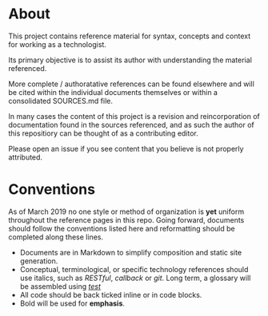 # About

This project contains reference material for syntax, concepts and context for working as a technologist.

Its primary objective is to assist its author with understanding the material referenced. 

More complete / authoratative references can be found elsewhere and will be cited within the individual documents themselves or within a consolidated SOURCES.md file.

In many cases the content of this project is a revision and reincorporation of documentation found in the sources referenced, and as such the author of this repositiory can be thought of as a contributing editor. 

Please open an issue if you see content that you believe is not properly attributed.

# Conventions

As of March 2019 no one style or method of organization is **yet** uniform throughout the reference pages in this repo. Going forward, documents should follow the conventions listed here and reformatting should be completed along these lines.

- Documents are in Markdown to simplify composition and static site generation.
- Conceptual, terminological, or specific technology references should use italics, such as *RESTful*, *callback* or *git*. Long term, a glossary will be assembled using [*test*](terms.md/test)
- All code should be back ticked inline or in code blocks.
- Bold will be used for **emphasis**.

